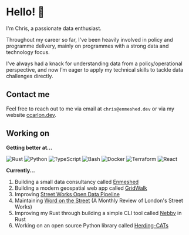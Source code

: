 # Hello! 👋

I'm Chris, a passionate data enthusiast.

Throughout my career so far, I've been heavily involved in policy and programme delivery, mainly on programmes with a strong data and technology focus.

I've always had a knack for understanding data from a policy/operational perspective, and now I’m eager to apply my technical skills to tackle data challenges directly.

## Contact me

Feel free to reach out to me via email at `chris@enmeshed.dev` or via my website [ccarlon.dev](https://www.ccarlon.dev).

## Working on

**Getting better at...**

![Rust](https://img.shields.io/badge/Rust-000000?style=for-the-badge&logo=rust&logoColor=white)
![Python](https://img.shields.io/badge/Python-3776AB?style=for-the-badge&logo=python&logoColor=white)
![TypeScript](https://img.shields.io/badge/TypeScript-007ACC?style=for-the-badge&logo=typescript&logoColor=white)
![Bash](https://img.shields.io/badge/Bash-4EAA25?style=for-the-badge&logo=gnu-bash&logoColor=white)
![Docker](https://img.shields.io/badge/Docker-2496ED?style=for-the-badge&logo=docker&logoColor=white)
![Terraform](https://img.shields.io/badge/Terraform-7B42BC?style=for-the-badge&logo=terraform&logoColor=white)
![React](https://img.shields.io/badge/React-20232A?style=for-the-badge&logo=react&logoColor=61DAFB)

**Currently...**

1. Building a small data consultancy called [Enmeshed](https://www.enmeshed.dev)
2. Building a modern geospatial web app called [GridWalk](https://github.com/enmeshed-analytics/gridwalk)
3. Improving [Street Works Open Data Pipeline](https://github.com/CHRISCARLON/Open-Street-Works-Data-Pipeline)
4. Maintaining [Word on the Street](https://word-on-the-street.evidence.app) (A Monthly Review of London's Street Works)
5. Improving my Rust through building a simple CLI tool called [Nebby](https://github.com/CHRISCARLON/nebby) in Rust
6. Working on an open source Python library called [Herding-CATs](https://github.com/CHRISCARLON/Herding-CATs)
